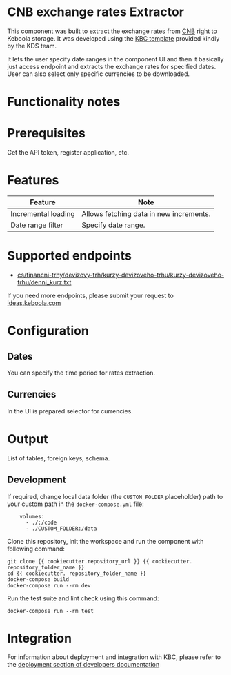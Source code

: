 CNB exchange rates Extractor
=============

This component was built to extract the exchange rates from [CNB](www.cnb.cz) right to Keboola storage. It was developed using the [KBC template](https://bitbucket.org/kds_consulting_team/kbc-python-template/src/master/) provided kindly by the KDS team.

It lets the user specify date ranges in the component UI and then it basically just access endpoint and extracts the exchange rates for specified dates. User can also select only specific currencies to be downloaded.

Functionality notes
===================

Prerequisites
=============

Get the API token, register application, etc.

Features
========

| **Feature**             | **Note**                                      |
|-------------------------|-----------------------------------------------|
| Incremental loading     | Allows fetching data in new increments.       |
| Date range filter       | Specify date range.                           |

Supported endpoints
===================
- [cs/financni-trhy/devizovy-trh/kurzy-devizoveho-trhu/kurzy-devizoveho-trhu/denni_kurz.txt](https://www.cnb.cz/cs/financni-trhy/devizovy-trh/kurzy-devizoveho-trhu/kurzy-devizoveho-trhu/denni_kurz.txt)

If you need more endpoints, please submit your request to
[ideas.keboola.com](https://ideas.keboola.com/)

Configuration
=============

Dates
-------
You can specify the time period for rates extraction.

Currencies
-------
In the UI is prepared selector for currencies.

Output
======

List of tables, foreign keys, schema.

Development
-----------

If required, change local data folder (the `CUSTOM_FOLDER` placeholder) path to
your custom path in the `docker-compose.yml` file:

~~~~~~~~~~~~~~~~~~~~~~~~~~~~~~~~~~~~~~~~~~~~~~~~~~~~~~~~~~~~~~~~~~~~~~~~~~~~~~~~
    volumes:
      - ./:/code
      - ./CUSTOM_FOLDER:/data
~~~~~~~~~~~~~~~~~~~~~~~~~~~~~~~~~~~~~~~~~~~~~~~~~~~~~~~~~~~~~~~~~~~~~~~~~~~~~~~~

Clone this repository, init the workspace and run the component with following
command:

~~~~~~~~~~~~~~~~~~~~~~~~~~~~~~~~~~~~~~~~~~~~~~~~~~~~~~~~~~~~~~~~~~~~~~~~~~~~~~~~
git clone {{ cookiecutter.repository_url }} {{ cookiecutter. repository_folder_name }}
cd {{ cookiecutter. repository_folder_name }}
docker-compose build
docker-compose run --rm dev
~~~~~~~~~~~~~~~~~~~~~~~~~~~~~~~~~~~~~~~~~~~~~~~~~~~~~~~~~~~~~~~~~~~~~~~~~~~~~~~~

Run the test suite and lint check using this command:

~~~~~~~~~~~~~~~~~~~~~~~~~~~~~~~~~~~~~~~~~~~~~~~~~~~~~~~~~~~~~~~~~~~~~~~~~~~~~~~~
docker-compose run --rm test
~~~~~~~~~~~~~~~~~~~~~~~~~~~~~~~~~~~~~~~~~~~~~~~~~~~~~~~~~~~~~~~~~~~~~~~~~~~~~~~~

Integration
===========

For information about deployment and integration with KBC, please refer to the
[deployment section of developers
documentation](https://developers.keboola.com/extend/component/deployment/)
